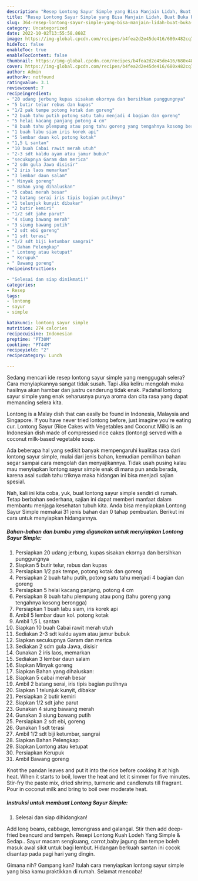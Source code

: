```yaml
---
description: "Resep Lontong Sayur Simple yang Bisa Manjain Lidah, Buat Buka Puasa}"
title: "Resep Lontong Sayur Simple yang Bisa Manjain Lidah, Buat Buka Puasa}"
slug: 364-resep-lontong-sayur-simple-yang-bisa-manjain-lidah-buat-buka-puasa
category: Uncategorized
date: 2022-10-02T13:55:58.868Z
image: https://img-global.cpcdn.com/recipes/b4fea2d2e45de416/680x482cq70/lontong-sayur-simple-foto-resep-utama.jpg
hideToc: false
enableToc: true
enableTocContent: false
thumbnail: https://img-global.cpcdn.com/recipes/b4fea2d2e45de416/680x482cq70/lontong-sayur-simple-foto-resep-utama.jpg
cover: https://img-global.cpcdn.com/recipes/b4fea2d2e45de416/680x482cq70/lontong-sayur-simple-foto-resep-utama.jpg
author: Admin
authorAv: notfound
ratingvalue: 3.1
reviewcount: 7
recipeingredient:
- "20 udang jerbung kupas sisakan ekornya dan bersihkan punggungnya"
- "5 butir telur rebus dan kupas"
- "1/2 pak tempe potong kotak dan goreng"
- "2 buah tahu putih potong satu tahu menjadi 4 bagian dan goreng"
- "5 helai kacang panjang potong 4 cm"
- "8 buah tahu plempung atau pong tahu goreng yang tengahnya kosong berongga"
- "1 buah labu siam iris korek api"
- "5 lembar daun kol potong kotak"
- "1,5 L santan"
- "10 buah Cabai rawit merah utuh"
- "2-3 sdt kaldu ayam atau jamur bubuk"
- "secukupnya Garam dan merica"
- "2 sdm gula Jawa disisir"
- "2 iris laos memarkan"
- "3 lembar daun salam"
- " Minyak goreng"
- " Bahan yang dihaluskan"
- "5 cabai merah besar"
- "2 batang serai iris tipis bagian putihnya"
- "1 telunjuk kunyit dibakar"
- "2 butir kemiri"
- "1/2 sdt jahe parut"
- "4 siung bawang merah"
- "3 siung bawang putih"
- "2 sdt ebi goreng"
- "1 sdt terasi"
- "1/2 sdt biji ketumbar sangrai"
- " Bahan Pelengkap"
- " Lontong atau ketupat"
- " Kerupuk"
- " Bawang goreng"
recipeinstructions:

- "Selesai dan siap dinikmati!"
categories:
- Resep
tags:
- lontong
- sayur
- simple

katakunci: lontong sayur simple 
nutrition: 274 calories
recipecuisine: Indonesian
preptime: "PT30M"
cooktime: "PT44M"
recipeyield: "2"
recipecategory: Lunch

---
```



Sedang mencari ide resep lontong sayur simple yang menggugah selera? Cara menyiapkannya sangat tidak susah. Tapi Jika keliru mengolah maka hasilnya akan hambar dan justru cenderung tidak enak. Padahal lontong sayur simple yang enak seharusnya punya aroma dan cita rasa yang dapat memancing selera kita.


Lontong is a Malay dish that can easily be found in Indonesia, Malaysia and Singapore. If you have never tried lontong before, just imagine you&#39;re eating cur. Lontong Sayur (Rice Cakes with Vegetables and Coconut Milk) is an Indonesian dish made of compressed rice cakes (lontong) served with a coconut milk-based vegetable soup.

Ada beberapa hal yang sedikit banyak mempengaruhi kualitas rasa dari lontong sayur simple, mulai dari jenis bahan, kemudian pemilihan bahan segar sampai cara mengolah dan menyajikannya. Tidak usah pusing kalau mau menyiapkan lontong sayur simple enak di mana pun anda berada, karena asal sudah tahu triknya maka hidangan ini bisa menjadi sajian spesial.


Nah, kali ini kita coba, yuk, buat lontong sayur simple sendiri di rumah. Tetap berbahan sederhana, sajian ini dapat memberi manfaat dalam membantu menjaga kesehatan tubuh kita. Anda bisa menyiapkan Lontong Sayur Simple memakai 31 jenis bahan dan 0 tahap pembuatan. Berikut ini cara untuk menyiapkan hidangannya.

<!--inarticleads1-->

##### Bahan-bahan dan bumbu yang digunakan untuk menyiapkan Lontong Sayur Simple:

1. Persiapkan 20 udang jerbung, kupas sisakan ekornya dan bersihkan punggungnya
1. Siapkan 5 butir telur, rebus dan kupas
1. Persiapkan 1/2 pak tempe, potong kotak dan goreng
1. Persiapkan 2 buah tahu putih, potong satu tahu menjadi 4 bagian dan goreng
1. Persiapkan 5 helai kacang panjang, potong 4 cm
1. Persiapkan 8 buah tahu plempung atau pong (tahu goreng yang tengahnya kosong berongga)
1. Persiapkan 1 buah labu siam, iris korek api
1. Ambil 5 lembar daun kol. potong kotak
1. Ambil 1,5 L santan
1. Siapkan 10 buah Cabai rawit merah utuh
1. Sediakan 2-3 sdt kaldu ayam atau jamur bubuk
1. Siapkan secukupnya Garam dan merica
1. Sediakan 2 sdm gula Jawa, disisir
1. Gunakan 2 iris laos, memarkan
1. Sediakan 3 lembar daun salam
1. Siapkan  Minyak goreng
1. Siapkan  Bahan yang dihaluskan:
1. Siapkan 5 cabai merah besar
1. Ambil 2 batang serai, iris tipis bagian putihnya
1. Siapkan 1 telunjuk kunyit, dibakar
1. Persiapkan 2 butir kemiri
1. Siapkan 1/2 sdt jahe parut
1. Gunakan 4 siung bawang merah
1. Gunakan 3 siung bawang putih
1. Persiapkan 2 sdt ebi, goreng
1. Gunakan 1 sdt terasi
1. Ambil 1/2 sdt biji ketumbar, sangrai
1. Siapkan  Bahan Pelengkap:
1. Siapkan  Lontong atau ketupat
1. Persiapkan  Kerupuk
1. Ambil  Bawang goreng


Knot the pandan leaves and put it into the rice before cooking it at high heat. When it starts to boil, lower the heat and let it simmer for five minutes. Stir-fry the paste mix, dried shrimp, turmeric and candlenuts till fragrant. Pour in coconut milk and bring to boil over moderate heat. 

<!--inarticleads2-->

##### Instruksi untuk membuat Lontong Sayur Simple:


1. Selesai dan siap dihidangkan!

Add long beans, cabbage, lemongrass and galangal. Stir then add deep-fried beancurd and tempeh. Resepi Lontong Kuah Lodeh Yang Simple &amp; Sedap.. Sayur macam sengkuang, carrot,baby jagung dan tempe boleh masuk awal sikit untuk bagi lembut. Hidangan berkuah santan ini cocok disantap pada pagi hari yang dingin. 

Gimana nih? Gampang kan? Itulah cara menyiapkan lontong sayur simple yang bisa kamu praktikkan di rumah. Selamat mencoba!
